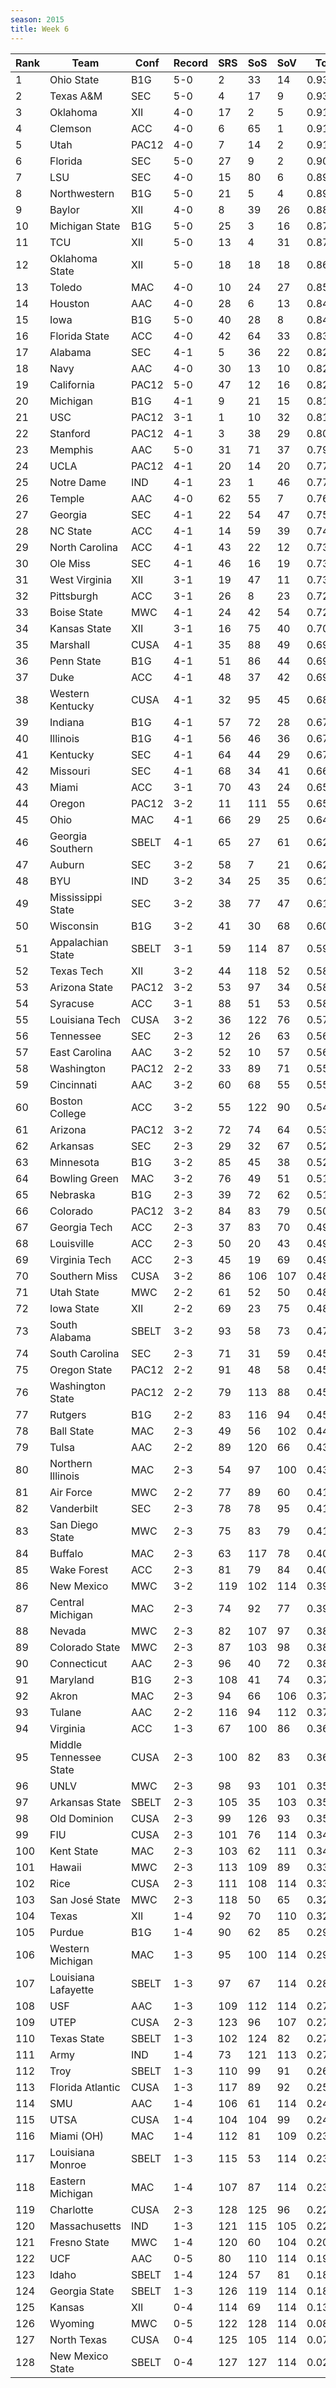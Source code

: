 ```yaml
---
season: 2015
title: Week 6
---
```

<table class="display"><thead><tr><th>Rank</th><th>Team</th><th>Conf</th><th>Record</th><th>SRS</th><th>SoS</th><th>SoV</th><th>Total</th></tr></thead><tbody>
<tr><td>1</td><td>Ohio State</td><td>B1G</td><td>5-0</td><td>2</td><td>33</td><td>14</td><td>0.93501</td></tr>
<tr><td>2</td><td>Texas A&M</td><td>SEC</td><td>5-0</td><td>4</td><td>17</td><td>9</td><td>0.93123</td></tr>
<tr><td>3</td><td>Oklahoma</td><td>XII</td><td>4-0</td><td>17</td><td>2</td><td>5</td><td>0.91963</td></tr>
<tr><td>4</td><td>Clemson</td><td>ACC</td><td>4-0</td><td>6</td><td>65</td><td>1</td><td>0.91792</td></tr>
<tr><td>5</td><td>Utah</td><td>PAC12</td><td>4-0</td><td>7</td><td>14</td><td>2</td><td>0.91433</td></tr>
<tr><td>6</td><td>Florida</td><td>SEC</td><td>5-0</td><td>27</td><td>9</td><td>2</td><td>0.90234</td></tr>
<tr><td>7</td><td>LSU</td><td>SEC</td><td>4-0</td><td>15</td><td>80</td><td>6</td><td>0.89426</td></tr>
<tr><td>8</td><td>Northwestern</td><td>B1G</td><td>5-0</td><td>21</td><td>5</td><td>4</td><td>0.89147</td></tr>
<tr><td>9</td><td>Baylor</td><td>XII</td><td>4-0</td><td>8</td><td>39</td><td>26</td><td>0.88574</td></tr>
<tr><td>10</td><td>Michigan State</td><td>B1G</td><td>5-0</td><td>25</td><td>3</td><td>16</td><td>0.87684</td></tr>
<tr><td>11</td><td>TCU</td><td>XII</td><td>5-0</td><td>13</td><td>4</td><td>31</td><td>0.87429</td></tr>
<tr><td>12</td><td>Oklahoma State</td><td>XII</td><td>5-0</td><td>18</td><td>18</td><td>18</td><td>0.86724</td></tr>
<tr><td>13</td><td>Toledo</td><td>MAC</td><td>4-0</td><td>10</td><td>24</td><td>27</td><td>0.85244</td></tr>
<tr><td>14</td><td>Houston</td><td>AAC</td><td>4-0</td><td>28</td><td>6</td><td>13</td><td>0.84837</td></tr>
<tr><td>15</td><td>Iowa</td><td>B1G</td><td>5-0</td><td>40</td><td>28</td><td>8</td><td>0.84053</td></tr>
<tr><td>16</td><td>Florida State</td><td>ACC</td><td>4-0</td><td>42</td><td>64</td><td>33</td><td>0.83753</td></tr>
<tr><td>17</td><td>Alabama</td><td>SEC</td><td>4-1</td><td>5</td><td>36</td><td>22</td><td>0.82384</td></tr>
<tr><td>18</td><td>Navy</td><td>AAC</td><td>4-0</td><td>30</td><td>13</td><td>10</td><td>0.82384</td></tr>
<tr><td>19</td><td>California</td><td>PAC12</td><td>5-0</td><td>47</td><td>12</td><td>16</td><td>0.82054</td></tr>
<tr><td>20</td><td>Michigan</td><td>B1G</td><td>4-1</td><td>9</td><td>21</td><td>15</td><td>0.81613</td></tr>
<tr><td>21</td><td>USC</td><td>PAC12</td><td>3-1</td><td>1</td><td>10</td><td>32</td><td>0.81391</td></tr>
<tr><td>22</td><td>Stanford</td><td>PAC12</td><td>4-1</td><td>3</td><td>38</td><td>29</td><td>0.80708</td></tr>
<tr><td>23</td><td>Memphis</td><td>AAC</td><td>5-0</td><td>31</td><td>71</td><td>37</td><td>0.79693</td></tr>
<tr><td>24</td><td>UCLA</td><td>PAC12</td><td>4-1</td><td>20</td><td>14</td><td>20</td><td>0.77797</td></tr>
<tr><td>25</td><td>Notre Dame</td><td>IND</td><td>4-1</td><td>23</td><td>1</td><td>46</td><td>0.77637</td></tr>
<tr><td>26</td><td>Temple</td><td>AAC</td><td>4-0</td><td>62</td><td>55</td><td>7</td><td>0.76462</td></tr>
<tr><td>27</td><td>Georgia</td><td>SEC</td><td>4-1</td><td>22</td><td>54</td><td>47</td><td>0.75998</td></tr>
<tr><td>28</td><td>NC State</td><td>ACC</td><td>4-1</td><td>14</td><td>59</td><td>39</td><td>0.74858</td></tr>
<tr><td>29</td><td>North Carolina</td><td>ACC</td><td>4-1</td><td>43</td><td>22</td><td>12</td><td>0.73653</td></tr>
<tr><td>30</td><td>Ole Miss</td><td>SEC</td><td>4-1</td><td>46</td><td>16</td><td>19</td><td>0.73421</td></tr>
<tr><td>31</td><td>West Virginia</td><td>XII</td><td>3-1</td><td>19</td><td>47</td><td>11</td><td>0.73410</td></tr>
<tr><td>32</td><td>Pittsburgh</td><td>ACC</td><td>3-1</td><td>26</td><td>8</td><td>23</td><td>0.72880</td></tr>
<tr><td>33</td><td>Boise State</td><td>MWC</td><td>4-1</td><td>24</td><td>42</td><td>54</td><td>0.72523</td></tr>
<tr><td>34</td><td>Kansas State</td><td>XII</td><td>3-1</td><td>16</td><td>75</td><td>40</td><td>0.70776</td></tr>
<tr><td>35</td><td>Marshall</td><td>CUSA</td><td>4-1</td><td>35</td><td>88</td><td>49</td><td>0.69495</td></tr>
<tr><td>36</td><td>Penn State</td><td>B1G</td><td>4-1</td><td>51</td><td>86</td><td>44</td><td>0.69432</td></tr>
<tr><td>37</td><td>Duke</td><td>ACC</td><td>4-1</td><td>48</td><td>37</td><td>42</td><td>0.69026</td></tr>
<tr><td>38</td><td>Western Kentucky</td><td>CUSA</td><td>4-1</td><td>32</td><td>95</td><td>45</td><td>0.68335</td></tr>
<tr><td>39</td><td>Indiana</td><td>B1G</td><td>4-1</td><td>57</td><td>72</td><td>28</td><td>0.67154</td></tr>
<tr><td>40</td><td>Illinois</td><td>B1G</td><td>4-1</td><td>56</td><td>46</td><td>36</td><td>0.67153</td></tr>
<tr><td>41</td><td>Kentucky</td><td>SEC</td><td>4-1</td><td>64</td><td>44</td><td>29</td><td>0.67045</td></tr>
<tr><td>42</td><td>Missouri</td><td>SEC</td><td>4-1</td><td>68</td><td>34</td><td>41</td><td>0.66441</td></tr>
<tr><td>43</td><td>Miami</td><td>ACC</td><td>3-1</td><td>70</td><td>43</td><td>24</td><td>0.65758</td></tr>
<tr><td>44</td><td>Oregon</td><td>PAC12</td><td>3-2</td><td>11</td><td>111</td><td>55</td><td>0.65543</td></tr>
<tr><td>45</td><td>Ohio</td><td>MAC</td><td>4-1</td><td>66</td><td>29</td><td>25</td><td>0.64149</td></tr>
<tr><td>46</td><td>Georgia Southern</td><td>SBELT</td><td>4-1</td><td>65</td><td>27</td><td>61</td><td>0.62719</td></tr>
<tr><td>47</td><td>Auburn</td><td>SEC</td><td>3-2</td><td>58</td><td>7</td><td>21</td><td>0.62480</td></tr>
<tr><td>48</td><td>BYU</td><td>IND</td><td>3-2</td><td>34</td><td>25</td><td>35</td><td>0.61888</td></tr>
<tr><td>49</td><td>Mississippi State</td><td>SEC</td><td>3-2</td><td>38</td><td>77</td><td>47</td><td>0.61479</td></tr>
<tr><td>50</td><td>Wisconsin</td><td>B1G</td><td>3-2</td><td>41</td><td>30</td><td>68</td><td>0.60025</td></tr>
<tr><td>51</td><td>Appalachian State</td><td>SBELT</td><td>3-1</td><td>59</td><td>114</td><td>87</td><td>0.59400</td></tr>
<tr><td>52</td><td>Texas Tech</td><td>XII</td><td>3-2</td><td>44</td><td>118</td><td>52</td><td>0.58805</td></tr>
<tr><td>53</td><td>Arizona State</td><td>PAC12</td><td>3-2</td><td>53</td><td>97</td><td>34</td><td>0.58745</td></tr>
<tr><td>54</td><td>Syracuse</td><td>ACC</td><td>3-1</td><td>88</td><td>51</td><td>53</td><td>0.58648</td></tr>
<tr><td>55</td><td>Louisiana Tech</td><td>CUSA</td><td>3-2</td><td>36</td><td>122</td><td>76</td><td>0.57680</td></tr>
<tr><td>56</td><td>Tennessee</td><td>SEC</td><td>2-3</td><td>12</td><td>26</td><td>63</td><td>0.56637</td></tr>
<tr><td>57</td><td>East Carolina</td><td>AAC</td><td>3-2</td><td>52</td><td>10</td><td>57</td><td>0.56180</td></tr>
<tr><td>58</td><td>Washington</td><td>PAC12</td><td>2-2</td><td>33</td><td>89</td><td>71</td><td>0.55848</td></tr>
<tr><td>59</td><td>Cincinnati</td><td>AAC</td><td>3-2</td><td>60</td><td>68</td><td>55</td><td>0.55153</td></tr>
<tr><td>60</td><td>Boston College</td><td>ACC</td><td>3-2</td><td>55</td><td>122</td><td>90</td><td>0.54698</td></tr>
<tr><td>61</td><td>Arizona</td><td>PAC12</td><td>3-2</td><td>72</td><td>74</td><td>64</td><td>0.53644</td></tr>
<tr><td>62</td><td>Arkansas</td><td>SEC</td><td>2-3</td><td>29</td><td>32</td><td>67</td><td>0.52307</td></tr>
<tr><td>63</td><td>Minnesota</td><td>B1G</td><td>3-2</td><td>85</td><td>45</td><td>38</td><td>0.52199</td></tr>
<tr><td>64</td><td>Bowling Green</td><td>MAC</td><td>3-2</td><td>76</td><td>49</td><td>51</td><td>0.51550</td></tr>
<tr><td>65</td><td>Nebraska</td><td>B1G</td><td>2-3</td><td>39</td><td>72</td><td>62</td><td>0.51073</td></tr>
<tr><td>66</td><td>Colorado</td><td>PAC12</td><td>3-2</td><td>84</td><td>83</td><td>79</td><td>0.50494</td></tr>
<tr><td>67</td><td>Georgia Tech</td><td>ACC</td><td>2-3</td><td>37</td><td>83</td><td>70</td><td>0.49869</td></tr>
<tr><td>68</td><td>Louisville</td><td>ACC</td><td>2-3</td><td>50</td><td>20</td><td>43</td><td>0.49844</td></tr>
<tr><td>69</td><td>Virginia Tech</td><td>ACC</td><td>2-3</td><td>45</td><td>19</td><td>69</td><td>0.49285</td></tr>
<tr><td>70</td><td>Southern Miss</td><td>CUSA</td><td>3-2</td><td>86</td><td>106</td><td>107</td><td>0.48958</td></tr>
<tr><td>71</td><td>Utah State</td><td>MWC</td><td>2-2</td><td>61</td><td>52</td><td>50</td><td>0.48416</td></tr>
<tr><td>72</td><td>Iowa State</td><td>XII</td><td>2-2</td><td>69</td><td>23</td><td>75</td><td>0.48413</td></tr>
<tr><td>73</td><td>South Alabama</td><td>SBELT</td><td>3-2</td><td>93</td><td>58</td><td>73</td><td>0.47932</td></tr>
<tr><td>74</td><td>South Carolina</td><td>SEC</td><td>2-3</td><td>71</td><td>31</td><td>59</td><td>0.45972</td></tr>
<tr><td>75</td><td>Oregon State</td><td>PAC12</td><td>2-2</td><td>91</td><td>48</td><td>58</td><td>0.45932</td></tr>
<tr><td>76</td><td>Washington State</td><td>PAC12</td><td>2-2</td><td>79</td><td>113</td><td>88</td><td>0.45871</td></tr>
<tr><td>77</td><td>Rutgers</td><td>B1G</td><td>2-2</td><td>83</td><td>116</td><td>94</td><td>0.45708</td></tr>
<tr><td>78</td><td>Ball State</td><td>MAC</td><td>2-3</td><td>49</td><td>56</td><td>102</td><td>0.44145</td></tr>
<tr><td>79</td><td>Tulsa</td><td>AAC</td><td>2-2</td><td>89</td><td>120</td><td>66</td><td>0.43471</td></tr>
<tr><td>80</td><td>Northern Illinois</td><td>MAC</td><td>2-3</td><td>54</td><td>97</td><td>100</td><td>0.43448</td></tr>
<tr><td>81</td><td>Air Force</td><td>MWC</td><td>2-2</td><td>77</td><td>89</td><td>60</td><td>0.41719</td></tr>
<tr><td>82</td><td>Vanderbilt</td><td>SEC</td><td>2-3</td><td>78</td><td>78</td><td>95</td><td>0.41695</td></tr>
<tr><td>83</td><td>San Diego State</td><td>MWC</td><td>2-3</td><td>75</td><td>83</td><td>79</td><td>0.41134</td></tr>
<tr><td>84</td><td>Buffalo</td><td>MAC</td><td>2-3</td><td>63</td><td>117</td><td>78</td><td>0.40918</td></tr>
<tr><td>85</td><td>Wake Forest</td><td>ACC</td><td>2-3</td><td>81</td><td>79</td><td>84</td><td>0.40129</td></tr>
<tr><td>86</td><td>New Mexico</td><td>MWC</td><td>3-2</td><td>119</td><td>102</td><td>114</td><td>0.39956</td></tr>
<tr><td>87</td><td>Central Michigan</td><td>MAC</td><td>2-3</td><td>74</td><td>92</td><td>77</td><td>0.39875</td></tr>
<tr><td>88</td><td>Nevada</td><td>MWC</td><td>2-3</td><td>82</td><td>107</td><td>97</td><td>0.38326</td></tr>
<tr><td>89</td><td>Colorado State</td><td>MWC</td><td>2-3</td><td>87</td><td>103</td><td>98</td><td>0.38173</td></tr>
<tr><td>90</td><td>Connecticut</td><td>AAC</td><td>2-3</td><td>96</td><td>40</td><td>72</td><td>0.38119</td></tr>
<tr><td>91</td><td>Maryland</td><td>B1G</td><td>2-3</td><td>108</td><td>41</td><td>74</td><td>0.37823</td></tr>
<tr><td>92</td><td>Akron</td><td>MAC</td><td>2-3</td><td>94</td><td>66</td><td>106</td><td>0.37306</td></tr>
<tr><td>93</td><td>Tulane</td><td>AAC</td><td>2-2</td><td>116</td><td>94</td><td>112</td><td>0.37298</td></tr>
<tr><td>94</td><td>Virginia</td><td>ACC</td><td>1-3</td><td>67</td><td>100</td><td>86</td><td>0.36794</td></tr>
<tr><td>95</td><td>Middle Tennessee State</td><td>CUSA</td><td>2-3</td><td>100</td><td>82</td><td>83</td><td>0.36508</td></tr>
<tr><td>96</td><td>UNLV</td><td>MWC</td><td>2-3</td><td>98</td><td>93</td><td>101</td><td>0.35730</td></tr>
<tr><td>97</td><td>Arkansas State</td><td>SBELT</td><td>2-3</td><td>105</td><td>35</td><td>103</td><td>0.35339</td></tr>
<tr><td>98</td><td>Old Dominion</td><td>CUSA</td><td>2-3</td><td>99</td><td>126</td><td>93</td><td>0.35214</td></tr>
<tr><td>99</td><td>FIU</td><td>CUSA</td><td>2-3</td><td>101</td><td>76</td><td>114</td><td>0.34913</td></tr>
<tr><td>100</td><td>Kent State</td><td>MAC</td><td>2-3</td><td>103</td><td>62</td><td>111</td><td>0.34606</td></tr>
<tr><td>101</td><td>Hawaii</td><td>MWC</td><td>2-3</td><td>113</td><td>109</td><td>89</td><td>0.33808</td></tr>
<tr><td>102</td><td>Rice</td><td>CUSA</td><td>2-3</td><td>111</td><td>108</td><td>114</td><td>0.33697</td></tr>
<tr><td>103</td><td>San José State</td><td>MWC</td><td>2-3</td><td>118</td><td>50</td><td>65</td><td>0.32358</td></tr>
<tr><td>104</td><td>Texas</td><td>XII</td><td>1-4</td><td>92</td><td>70</td><td>110</td><td>0.32063</td></tr>
<tr><td>105</td><td>Purdue</td><td>B1G</td><td>1-4</td><td>90</td><td>62</td><td>85</td><td>0.29704</td></tr>
<tr><td>106</td><td>Western Michigan</td><td>MAC</td><td>1-3</td><td>95</td><td>100</td><td>114</td><td>0.29651</td></tr>
<tr><td>107</td><td>Louisiana Lafayette</td><td>SBELT</td><td>1-3</td><td>97</td><td>67</td><td>114</td><td>0.28922</td></tr>
<tr><td>108</td><td>USF</td><td>AAC</td><td>1-3</td><td>109</td><td>112</td><td>114</td><td>0.27816</td></tr>
<tr><td>109</td><td>UTEP</td><td>CUSA</td><td>2-3</td><td>123</td><td>96</td><td>107</td><td>0.27737</td></tr>
<tr><td>110</td><td>Texas State</td><td>SBELT</td><td>1-3</td><td>102</td><td>124</td><td>82</td><td>0.27666</td></tr>
<tr><td>111</td><td>Army</td><td>IND</td><td>1-4</td><td>73</td><td>121</td><td>113</td><td>0.27196</td></tr>
<tr><td>112</td><td>Troy</td><td>SBELT</td><td>1-3</td><td>110</td><td>99</td><td>91</td><td>0.26221</td></tr>
<tr><td>113</td><td>Florida Atlantic</td><td>CUSA</td><td>1-3</td><td>117</td><td>89</td><td>92</td><td>0.25094</td></tr>
<tr><td>114</td><td>SMU</td><td>AAC</td><td>1-4</td><td>106</td><td>61</td><td>114</td><td>0.24989</td></tr>
<tr><td>115</td><td>UTSA</td><td>CUSA</td><td>1-4</td><td>104</td><td>104</td><td>99</td><td>0.24631</td></tr>
<tr><td>116</td><td>Miami (OH)</td><td>MAC</td><td>1-4</td><td>112</td><td>81</td><td>109</td><td>0.23845</td></tr>
<tr><td>117</td><td>Louisiana Monroe</td><td>SBELT</td><td>1-3</td><td>115</td><td>53</td><td>114</td><td>0.23831</td></tr>
<tr><td>118</td><td>Eastern Michigan</td><td>MAC</td><td>1-4</td><td>107</td><td>87</td><td>114</td><td>0.23741</td></tr>
<tr><td>119</td><td>Charlotte</td><td>CUSA</td><td>2-3</td><td>128</td><td>125</td><td>96</td><td>0.22818</td></tr>
<tr><td>120</td><td>Massachusetts</td><td>IND</td><td>1-3</td><td>121</td><td>115</td><td>105</td><td>0.22044</td></tr>
<tr><td>121</td><td>Fresno State</td><td>MWC</td><td>1-4</td><td>120</td><td>60</td><td>104</td><td>0.20828</td></tr>
<tr><td>122</td><td>UCF</td><td>AAC</td><td>0-5</td><td>80</td><td>110</td><td>114</td><td>0.19260</td></tr>
<tr><td>123</td><td>Idaho</td><td>SBELT</td><td>1-4</td><td>124</td><td>57</td><td>81</td><td>0.18531</td></tr>
<tr><td>124</td><td>Georgia State</td><td>SBELT</td><td>1-3</td><td>126</td><td>119</td><td>114</td><td>0.18296</td></tr>
<tr><td>125</td><td>Kansas</td><td>XII</td><td>0-4</td><td>114</td><td>69</td><td>114</td><td>0.13845</td></tr>
<tr><td>126</td><td>Wyoming</td><td>MWC</td><td>0-5</td><td>122</td><td>128</td><td>114</td><td>0.08825</td></tr>
<tr><td>127</td><td>North Texas</td><td>CUSA</td><td>0-4</td><td>125</td><td>105</td><td>114</td><td>0.07196</td></tr>
<tr><td>128</td><td>New Mexico State</td><td>SBELT</td><td>0-4</td><td>127</td><td>127</td><td>114</td><td>0.02726</td></tr>
</tbody></table>
